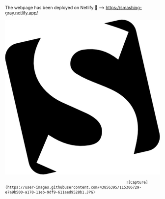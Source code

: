 The webpage has been deployed on Netlify 🔗 --> https://smashing-gray.netlify.app/

![image](https://github.com/kyriakoskolokouris/Smashing-Mag-Gray/blob/master/images/logo.png)




                                                           ![Capture](https://user-images.githubusercontent.com/43856395/115306729-e7a9b500-a170-11eb-9df9-611aed9528b1.JPG)

